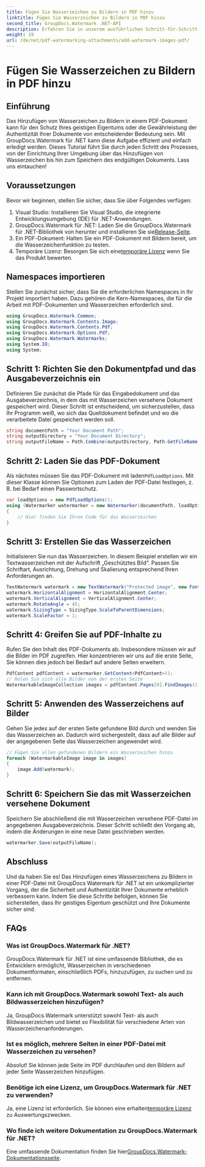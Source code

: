 ```yaml
---
title: Fügen Sie Wasserzeichen zu Bildern in PDF hinzu
linktitle: Fügen Sie Wasserzeichen zu Bildern in PDF hinzu
second_title: GroupDocs.Watermark .NET-API
description: Erfahren Sie in unserem ausführlichen Schritt-für-Schritt-Tutorial, wie Sie mithilfe von GroupDocs.Watermark für .NET Wasserzeichen zu Bildern in PDF-Dokumenten hinzufügen. Sichern Sie Ihre PDFs ganz einfach.
weight: 19
url: /de/net/pdf-watermarking-attachments/add-watermark-images-pdf/
---
```


# Fügen Sie Wasserzeichen zu Bildern in PDF hinzu

## Einführung
Das Hinzufügen von Wasserzeichen zu Bildern in einem PDF-Dokument kann für den Schutz Ihres geistigen Eigentums oder die Gewährleistung der Authentizität Ihrer Dokumente von entscheidender Bedeutung sein. Mit GroupDocs.Watermark für .NET kann diese Aufgabe effizient und einfach erledigt werden. Dieses Tutorial führt Sie durch jeden Schritt des Prozesses, von der Einrichtung Ihrer Umgebung über das Hinzufügen von Wasserzeichen bis hin zum Speichern des endgültigen Dokuments. Lass uns eintauchen!
## Voraussetzungen
Bevor wir beginnen, stellen Sie sicher, dass Sie über Folgendes verfügen:
1. Visual Studio: Installieren Sie Visual Studio, die integrierte Entwicklungsumgebung (IDE) für .NET-Anwendungen.
2.  GroupDocs.Watermark für .NET: Laden Sie die GroupDocs.Watermark für .NET-Bibliothek von herunter und installieren Sie sie[Release-Seite](https://releases.groupdocs.com/Watermark/net/).
3. Ein PDF-Dokument: Halten Sie ein PDF-Dokument mit Bildern bereit, um die Wasserzeichenfunktion zu testen.
4.  Temporäre Lizenz: Besorgen Sie sich eine[temporäre Lizenz](https://purchase.groupdocs.com/temporary-license/) wenn Sie das Produkt bewerten.
## Namespaces importieren
Stellen Sie zunächst sicher, dass Sie die erforderlichen Namespaces in Ihr Projekt importiert haben. Dazu gehören die Kern-Namespaces, die für die Arbeit mit PDF-Dokumenten und Wasserzeichen erforderlich sind.
```csharp
using GroupDocs.Watermark.Common;
using GroupDocs.Watermark.Contents.Image;
using GroupDocs.Watermark.Contents.Pdf;
using GroupDocs.Watermark.Options.Pdf;
using GroupDocs.Watermark.Watermarks;
using System.IO;
using System;
```
## Schritt 1: Richten Sie den Dokumentpfad und das Ausgabeverzeichnis ein
Definieren Sie zunächst die Pfade für das Eingabedokument und das Ausgabeverzeichnis, in dem das mit Wasserzeichen versehene Dokument gespeichert wird. Dieser Schritt ist entscheidend, um sicherzustellen, dass Ihr Programm weiß, wo sich das Quelldokument befindet und wo die verarbeitete Datei gespeichert werden soll.
```csharp
string documentPath = "Your Document Path";
string outputDirectory = "Your Document Directory";
string outputFileName = Path.Combine(outputDirectory, Path.GetFileName(documentPath));
```
## Schritt 2: Laden Sie das PDF-Dokument
 Als nächstes müssen Sie das PDF-Dokument mit laden`PdfLoadOptions`. Mit dieser Klasse können Sie Optionen zum Laden der PDF-Datei festlegen, z. B. bei Bedarf einen Passwortschutz.
```csharp
var loadOptions = new PdfLoadOptions();
using (Watermarker watermarker = new Watermarker(documentPath, loadOptions))
{
    // Hier finden Sie Ihren Code für das Wasserzeichen
}
```
## Schritt 3: Erstellen Sie das Wasserzeichen
Initialisieren Sie nun das Wasserzeichen. In diesem Beispiel erstellen wir ein Textwasserzeichen mit der Aufschrift „Geschütztes Bild“. Passen Sie Schriftart, Ausrichtung, Drehung und Skalierung entsprechend Ihren Anforderungen an.
```csharp
TextWatermark watermark = new TextWatermark("Protected image", new Font("Arial", 8));
watermark.HorizontalAlignment = HorizontalAlignment.Center;
watermark.VerticalAlignment = VerticalAlignment.Center;
watermark.RotateAngle = 45;
watermark.SizingType = SizingType.ScaleToParentDimensions;
watermark.ScaleFactor = 1;
```
## Schritt 4: Greifen Sie auf PDF-Inhalte zu
Rufen Sie den Inhalt des PDF-Dokuments ab. Insbesondere müssen wir auf die Bilder im PDF zugreifen. Hier konzentrieren wir uns auf die erste Seite, Sie können dies jedoch bei Bedarf auf andere Seiten erweitern.
```csharp
PdfContent pdfContent = watermarker.GetContent<PdfContent>();
// Holen Sie sich alle Bilder von der ersten Seite
WatermarkableImageCollection images = pdfContent.Pages[0].FindImages();
```
## Schritt 5: Anwenden des Wasserzeichens auf Bilder
Gehen Sie jedes auf der ersten Seite gefundene Bild durch und wenden Sie das Wasserzeichen an. Dadurch wird sichergestellt, dass auf alle Bilder auf der angegebenen Seite das Wasserzeichen angewendet wird.
```csharp
// Fügen Sie allen gefundenen Bildern ein Wasserzeichen hinzu
foreach (WatermarkableImage image in images)
{
    image.Add(watermark);
}
```
## Schritt 6: Speichern Sie das mit Wasserzeichen versehene Dokument
Speichern Sie abschließend die mit Wasserzeichen versehene PDF-Datei im angegebenen Ausgabeverzeichnis. Dieser Schritt schließt den Vorgang ab, indem die Änderungen in eine neue Datei geschrieben werden.
```csharp
watermarker.Save(outputFileName);
```
## Abschluss
Und da haben Sie es! Das Hinzufügen eines Wasserzeichens zu Bildern in einer PDF-Datei mit GroupDocs Watermark für .NET ist ein unkomplizierter Vorgang, der die Sicherheit und Authentizität Ihrer Dokumente erheblich verbessern kann. Indem Sie diese Schritte befolgen, können Sie sicherstellen, dass Ihr geistiges Eigentum geschützt und Ihre Dokumente sicher sind.
## FAQs
### Was ist GroupDocs.Watermark für .NET?
GroupDocs.Watermark für .NET ist eine umfassende Bibliothek, die es Entwicklern ermöglicht, Wasserzeichen in verschiedenen Dokumentformaten, einschließlich PDFs, hinzuzufügen, zu suchen und zu entfernen.
### Kann ich mit GroupDocs.Watermark sowohl Text- als auch Bildwasserzeichen hinzufügen?
Ja, GroupDocs.Watermark unterstützt sowohl Text- als auch Bildwasserzeichen und bietet so Flexibilität für verschiedene Arten von Wasserzeichenanforderungen.
### Ist es möglich, mehrere Seiten in einer PDF-Datei mit Wasserzeichen zu versehen?
Absolut! Sie können jede Seite im PDF durchlaufen und den Bildern auf jeder Seite Wasserzeichen hinzufügen.
### Benötige ich eine Lizenz, um GroupDocs.Watermark für .NET zu verwenden?
 Ja, eine Lizenz ist erforderlich. Sie können eine erhalten[temporäre Lizenz](https://purchase.groupdocs.com/temporary-license/) zu Auswertungszwecken.
### Wo finde ich weitere Dokumentation zu GroupDocs.Watermark für .NET?
 Eine umfassende Dokumentation finden Sie hier[GroupDocs.Watermark-Dokumentationsseite](https://tutorials.groupdocs.com/Watermark/net/).